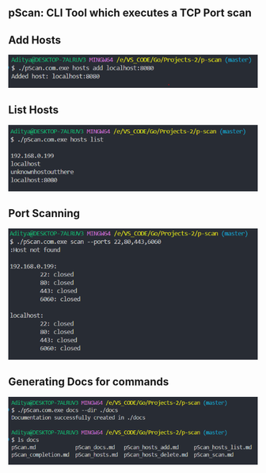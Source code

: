 ## pScan: CLI Tool which executes a TCP Port scan

## Add Hosts
![alt text](assets/image-1.png)

## List Hosts
![alt text](assets/image-2.png)

## Port Scanning
![alt text](assets/port.png)

## Generating Docs for commands
![alt text](assets/docs.PNG)